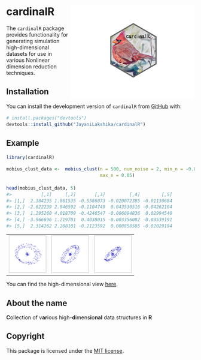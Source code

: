 
<!-- README.md is generated from README.Rmd. Please edit that file -->

# cardinalR <img src="man/figures/logo.png" align="right" height="250" alt="" />

The `cardinalR` package provides functionality for generating simulation
high-dimensional datasets for use in various Nonlinear dimension
reduction techniques.

## Installation

You can install the development version of `cardinalR` from
[GitHub](https://github.com/) with:

``` r
# install.packages("devtools")
devtools::install_github("JayaniLakshika/cardinalR")
```

## Example

``` r
library(cardinalR)
```

``` r
mobius_clust_data <-  mobius_clust(n = 500, num_noise = 2, min_n = -0.05, 
                                   max_n = 0.05)

head(mobius_clust_data, 5)
#>           [,1]     [,2]       [,3]         [,4]        [,5]
#> [1,]  2.384235 1.861535 -0.5586073 -0.020072385 -0.01130684
#> [2,] -2.622239 2.946592 -0.1104749  0.043530516 -0.04262104
#> [3,]  1.295260 4.018709 -0.4246547 -0.006094836  0.02994540
#> [4,] -3.966696 1.219701  0.4038015 -0.003356082 -0.03539191
#> [5,]  2.314262 2.208101 -0.2123592  0.000858585 -0.02029194
```

<table style="width:100%">
<tr>
<td align="center">
<img src="man/figures/mobius_1.png" height="100" alt="" />
</td>
<td align="center">
<img src="man/figures/mobius_2.png" height="100" alt="" />
</td>
<td align="center">
<img src="man/figures/mobius_3.png" height="100" alt="" />
</td>
</tr>
</table>

You can find the high-dimensional view
[here](https://youtu.be/731aZxDifCs).

## About the name

**C**ollection of v**ar**ious high-**d**imens**i**o**nal** data
structures in **R**

## Copyright

This package is licensed under the [MIT
license](https://github.com/JayaniLakshika/cardinalR/tree/main?tab=MIT-2-ov-file).
